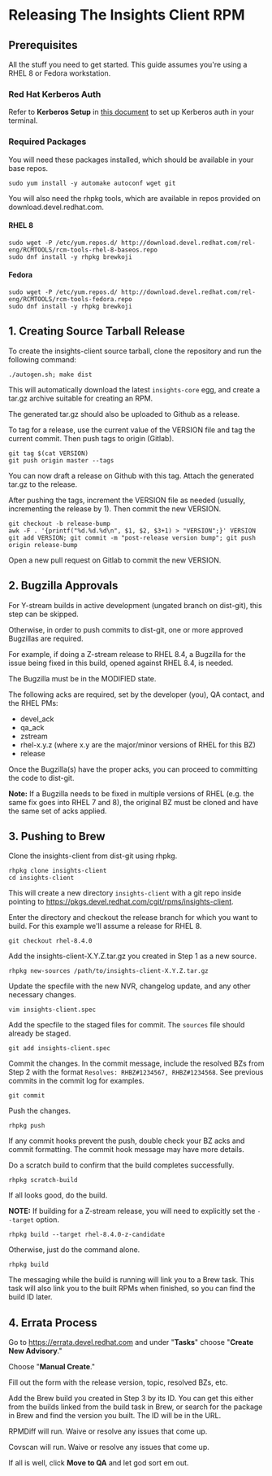 # Releasing The Insights Client RPM

## Prerequisites
All the stuff you need to get started. This guide assumes you're using a RHEL 8 or Fedora workstation.

### Red Hat Kerberos Auth

Refer to **Kerberos Setup** in [this document](https://source.redhat.com/groups/public/segteam/segteam_wiki/building_from_git_using_rhpkg) to set up Kerberos auth in your terminal.

### Required Packages
You will need these packages installed, which should be available in your base repos.
```
sudo yum install -y automake autoconf wget git
```

You will also need the rhpkg tools, which are available in repos provided on download.devel.redhat.com.

#### RHEL 8
```
sudo wget -P /etc/yum.repos.d/ http://download.devel.redhat.com/rel-eng/RCMTOOLS/rcm-tools-rhel-8-baseos.repo
sudo dnf install -y rhpkg brewkoji
```

#### Fedora
```
sudo wget -P /etc/yum.repos.d/ http://download.devel.redhat.com/rel-eng/RCMTOOLS/rcm-tools-fedora.repo
sudo dnf install -y rhpkg brewkoji
```

## 1. Creating Source Tarball Release
To create the insights-client source tarball, clone the repository and run the following command:
```
./autogen.sh; make dist
```

This will automatically download the latest `insights-core` egg, and create a tar.gz archive suitable for creating an RPM.

The generated tar.gz should also be uploaded to Github as a release.

To tag for a release, use the current value of the VERSION file and tag the current commit. Then push tags to origin (Gitlab).
```
git tag $(cat VERSION)
git push origin master --tags
```
You can now draft a release on Github with this tag. Attach the generated tar.gz to the release.

After pushing the tags, increment the VERSION file as needed (usually, incrementing the release by 1). Then commit the new VERSION.
```
git checkout -b release-bump
awk -F . '{printf("%d.%d.%d\n", $1, $2, $3+1) > "VERSION";}' VERSION
git add VERSION; git commit -m "post-release version bump"; git push origin release-bump
```
Open a new pull request on Gitlab to commit the new VERSION.

## 2. Bugzilla Approvals
For Y-stream builds in active development (ungated branch on dist-git), this step can be skipped.

Otherwise, in order to push commits to dist-git, one or more approved Bugzillas are required.

For example, if doing a Z-stream release to RHEL 8.4, a Bugzilla for the issue being fixed in this build, opened against RHEL 8.4, is needed.

The Bugzilla must be in the MODIFIED state.

The following acks are required, set by the developer (you), QA contact, and the RHEL PMs:
- devel_ack
- qa_ack
- zstream
- rhel-x.y.z (where x.y are the major/minor versions of RHEL for this BZ)
- release

Once the Bugzilla(s) have the proper acks, you can proceed to committing the code to dist-git.

**Note:** If a Bugzilla needs to be fixed in multiple versions of RHEL (e.g. the same fix goes into RHEL 7 and 8), the original BZ must be cloned and have the same set of acks applied.

## 3. Pushing to Brew

Clone the insights-client from dist-git using rhpkg.

```
rhpkg clone insights-client
cd insights-client
```
This will create a new directory `insights-client` with a git repo inside pointing to https://pkgs.devel.redhat.com/cgit/rpms/insights-client.

Enter the directory and checkout the release branch for which you want to build. For this example we'll assume a release for RHEL 8.

```
git checkout rhel-8.4.0
```
Add the insights-client-X.Y.Z.tar.gz you created in Step 1 as a new source.
```
rhpkg new-sources /path/to/insights-client-X.Y.Z.tar.gz
```
Update the specfile with the new NVR, changelog update, and any other necessary changes.
```
vim insights-client.spec
```
Add the specfile to the staged files for commit. The `sources` file should already be staged.
```
git add insights-client.spec
```
Commit the changes. In the commit message, include the resolved BZs from Step 2 with the format `Resolves: RHBZ#1234567, RHBZ#1234568`. See previous commits in the commit log for examples.
```
git commit
```
Push the changes.
```
rhpkg push
```
If any commit hooks prevent the push, double check your BZ acks and commit formatting. The commit hook message may have more details.

Do a scratch build to confirm that the build completes successfully.
```
rhpkg scratch-build
```

If all looks good, do the build.

**NOTE:** If building for a Z-stream release, you will need to explicitly set the `--target` option.
```
rhpkg build --target rhel-8.4.0-z-candidate
```

Otherwise, just do the command alone.
```
rhpkg build
```
The messaging while the build is running will link you to a Brew task. This task will also link you to the built RPMs when finished, so you can find the build ID later.

## 4. Errata Process
Go to https://errata.devel.redhat.com and under "**Tasks**" choose "**Create New Advisory**."

Choose "**Manual Create**."

Fill out the form with the release version, topic, resolved BZs, etc.

Add the Brew build you created in Step 3 by its ID. You can get this either from the builds linked from the build task in Brew, or search for the package in Brew and find the version you built. The ID will be in the URL.

RPMDiff will run. Waive or resolve any issues that come up.

Covscan will run. Waive or resolve any issues that come up.

If all is well, click **Move to QA** and let god sort em out.